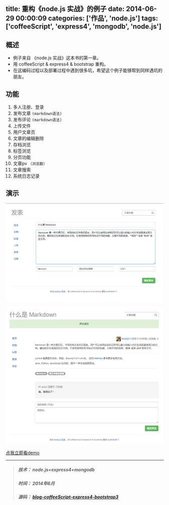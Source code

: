 title: 重构《node.js 实战》的例子
date: 2014-06-29 00:00:09
categories: ['作品', 'node.js']
tags: ['coffeeScript', 'express4', 'mongodb', 'node.js']
---

## 概述
* 例子来自 《node.js 实战》这本书的第一章。
* 用 coffeeScript & express4 & bootstrap 重构。
* 在这编码过程以及部署过程中遇到很多坑，希望这个例子能够帮到同样遇坑的朋友。

## 功能
1. 多人注册、登录
2. 发布文章 `(markdown语法)`
3. 发布评论 `(markdown语法)`
4. 上传文件
5. 用户文章页
6. 文章的编辑删除
7. 存档浏览
8. 标签浏览
9. 分页功能
10. 文章pv `（浏览数）`
11. 文章搜索
12. 系统日志记录


## 演示
![](/images/nodejs-blog-refactor-1.png)

<!-- more -->

![](/images/nodejs-blog-refactor-2.png)

[点我立即看demo](http://blog-coffeescript-express4-bootstrap3-c9-think2011.c9.io/)

---
> ##### 技术： node.js+express4+mongodb
> ##### 时间： 2014年6月
> ##### 源码： [blog-coffeeScript-express4-bootstrap3](https://github.com/think2011/blog-coffeeScript-express4-bootstrap3)

